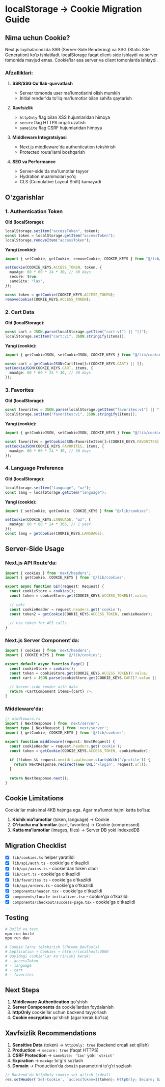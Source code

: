 # localStorage → Cookie Migration Guide

## Nima uchun Cookie?

Next.js loyihalarimizda SSR (Server-Side Rendering) va SSG (Static Site Generation) ko'p ishlatiladi. localStorage faqat client-side ishlaydi va server tomonida mavjud emas. Cookie'lar esa server va client tomonlarda ishlaydi.

### Afzalliklari:

1. **SSR/SSG Qo'llab-quvvatlash**
   - Server tomonda user ma'lumotlarini olish mumkin
   - Initial render'da to'liq ma'lumotlar bilan sahifa qaytarish

2. **Xavfsizlik**
   - `httpOnly` flag bilan XSS hujumlaridan himoya
   - `secure` flag HTTPS orqali uzatish
   - `sameSite` flag CSRF hujumlaridan himoya

3. **Middleware Integratsiyasi**
   - Next.js middleware'da authentication tekshirish
   - Protected route'larni boshqarish

4. **SEO va Performance**
   - Server-side'da ma'lumotlar tayyor
   - Hydration muammolari yo'q
   - CLS (Cumulative Layout Shift) kamayadi

## O'zgarishlar

### 1. Authentication Token

**Old (localStorage):**
```typescript
localStorage.setItem("accessToken", token);
const token = localStorage.getItem("accessToken");
localStorage.removeItem("accessToken");
```

**Yangi (cookie):**
```typescript
import { setCookie, getCookie, removeCookie, COOKIE_KEYS } from "@/lib/cookies";

setCookie(COOKIE_KEYS.ACCESS_TOKEN, token, {
  maxAge: 60 * 60 * 24 * 30, // 30 days
  secure: true,
  sameSite: "lax",
});

const token = getCookie(COOKIE_KEYS.ACCESS_TOKEN);
removeCookie(COOKIE_KEYS.ACCESS_TOKEN);
```

### 2. Cart Data

**Old (localStorage):**
```typescript
const cart = JSON.parse(localStorage.getItem("cart:v1") || "[]");
localStorage.setItem("cart:v1", JSON.stringify(items));
```

**Yangi (cookie):**
```typescript
import { getCookieJSON, setCookieJSON, COOKIE_KEYS } from "@/lib/cookies";

const cart = getCookieJSON<CartItem[]>(COOKIE_KEYS.CART) || [];
setCookieJSON(COOKIE_KEYS.CART, items, {
  maxAge: 60 * 60 * 24 * 30, // 30 days
});
```

### 3. Favorites

**Old (localStorage):**
```typescript
const favorites = JSON.parse(localStorage.getItem("favorites:v1") || "[]");
localStorage.setItem("favorites:v1", JSON.stringify(items));
```

**Yangi (cookie):**
```typescript
import { getCookieJSON, setCookieJSON, COOKIE_KEYS } from "@/lib/cookies";

const favorites = getCookieJSON<FavoriteItem[]>(COOKIE_KEYS.FAVORITES) || [];
setCookieJSON(COOKIE_KEYS.FAVORITES, items, {
  maxAge: 60 * 60 * 24 * 30, // 30 days
});
```

### 4. Language Preference

**Old (localStorage):**
```typescript
localStorage.setItem("language", "uz");
const lang = localStorage.getItem("language");
```

**Yangi (cookie):**
```typescript
import { setCookie, getCookie, COOKIE_KEYS } from "@/lib/cookies";

setCookie(COOKIE_KEYS.LANGUAGE, "uz", {
  maxAge: 60 * 60 * 24 * 365, // 1 year
});
const lang = getCookie(COOKIE_KEYS.LANGUAGE);
```

## Server-Side Usage

### Next.js API Route'da:

```typescript
import { cookies } from 'next/headers';
import { getCookie, COOKIE_KEYS } from '@/lib/cookies';

export async function GET(request: Request) {
  const cookieStore = cookies();
  const token = cookieStore.get(COOKIE_KEYS.ACCESS_TOKEN)?.value;
  
  // yoki
  const cookieHeader = request.headers.get('cookie');
  const token2 = getCookie(COOKIE_KEYS.ACCESS_TOKEN, cookieHeader);
  
  // Use token for API calls
}
```

### Next.js Server Component'da:

```typescript
import { cookies } from 'next/headers';
import { COOKIE_KEYS } from '@/lib/cookies';

export default async function Page() {
  const cookieStore = cookies();
  const token = cookieStore.get(COOKIE_KEYS.ACCESS_TOKEN)?.value;
  const cart = JSON.parse(cookieStore.get(COOKIE_KEYS.CART)?.value || '[]');
  
  // Server-side render with data
  return <CartComponent items={cart} />;
}
```

### Middleware'da:

```typescript
// middleware.ts
import { NextResponse } from 'next/server';
import type { NextRequest } from 'next/server';
import { getCookie, COOKIE_KEYS } from '@/lib/cookies';

export function middleware(request: NextRequest) {
  const cookieHeader = request.headers.get('cookie');
  const token = getCookie(COOKIE_KEYS.ACCESS_TOKEN, cookieHeader);
  
  if (!token && request.nextUrl.pathname.startsWith('/profile')) {
    return NextResponse.redirect(new URL('/login', request.url));
  }
  
  return NextResponse.next();
}
```

## Cookie Limitations

Cookie'lar maksimal 4KB hajmga ega. Agar ma'lumot hajmi katta bo'lsa:

1. **Kichik ma'lumotlar** (token, language) → Cookie
2. **O'rtacha ma'lumotlar** (cart, favorites) → Cookie (compressed)
3. **Katta ma'lumotlar** (images, files) → Server DB yoki IndexedDB

## Migration Checklist

- [x] `lib/cookies.ts` helper yaratildi
- [x] `lib/api/auth.ts` - cookie'ga o'tkazildi
- [x] `lib/api/axios.ts` - cookie'dan token oladi
- [x] `lib/cart.ts` - cookie'ga o'tkazildi
- [x] `lib/favorites.ts` - cookie'ga o'tkazildi
- [x] `lib/api/orders.ts` - cookie'ga o'tkazildi
- [x] `components/header.tsx` - cookie'ga o'tkazildi
- [x] `components/locale-initializer.tsx` - cookie'ga o'tkazildi
- [x] `components/checkout/success-page.tsx` - cookie'ga o'tkazildi

## Testing

```bash
# Build va test
npm run build
npm run dev

# Cookie'larni tekshirish (Chrome DevTools)
# Application → Cookies → http://localhost:3000
# Quyidagi cookie'lar ko'rinishi kerak:
# - accessToken
# - language
# - cart
# - favorites
```

## Next Steps

1. **Middleware Authentication** qo'shish
2. **Server Components** da cookie'lardan foydalanish
3. **httpOnly** cookie'lar uchun backend tayyorlash
4. **Cookie encryption** qo'shish (agar kerak bo'lsa)

## Xavfsizlik Recommendations

1. **Sensitive Data** (token) → `httpOnly: true` (backend orqali set qilish)
2. **Production** → `secure: true` (faqat HTTPS)
3. **CSRF Protection** → `sameSite: 'lax'` yoki `'strict'`
4. **Expiration** → `maxAge` to'g'ri sozlash
5. **Domain** → Production'da `domain` parametrini to'g'ri sozlash

```typescript
// Backend'da httpOnly cookie set qilish (ideal)
res.setHeader('Set-Cookie', `accessToken=${token}; HttpOnly; Secure; SameSite=Lax; Max-Age=2592000; Path=/`);
```

